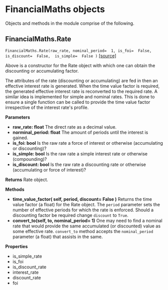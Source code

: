 # FinancialMaths objects 
Objects and methods in the module comprise of the following.

## FinancialMaths.Rate 

`FinancialMaths.Rate(raw_rate, nominal_period=  1, is_foi=  False,  is_discount=  False,  is_simple=  False )` [[source]](https://github.com/murigibrian/FinancialMaths/blob/main/src/FinancialMaths_murigibrian/InterestRates.py)

Above is a constructor for the Rate object with which one can obtain the discounting or accumulating factor. 

The attributes of the rate (discounting or accumulating) are fed in then an effective interest rate is generated. When the time value factor is required, the generated effective interest rate is reconverted to the required rate.  A similar idea is implemented for simple and nominal rates. This is done to ensure a single function can be called to provide the time value factor irrespective of the interest rate's profile. 

**Parameters**
- **raw_rate: float** 
The direct rate as a decimal value.  
- **norminal_period: float**
The amount of periods until the interest is gained. 
- **is_foi: bool**
Is the raw rate a force of interest or otherwise (accumulating or discounting)?
- **is_simple: bool**
Is the raw rate a simple interest rate or otherwise (compounding)?
- **is_discount: bool**
Is the raw rate a discounting rate or otherwise (accumulating or force of interest)?

**Returns**
Rate object. 

**Methods**
* **time_value_factor( self, period, discount=  False )**
Returns the time value factor (a float) for the Rate object. The `period` parameter sets the number of effective periods for which the rate is enforced. Should a discounting factor be required change `discount` to `True`.
* **convert_to(self, to, nominal_period=  1)**
One may need to find a nominal rate that would provide the same accumulated (or discounted) value as some effective rate. `convert_to` method accepts the `nominal_period` parameter (a float) that assists in the same.

**Properties**
* is_simple_rate 
* is_foi
* is_discount_rate 
* interest_rate 
* discount_rate
* foi 
